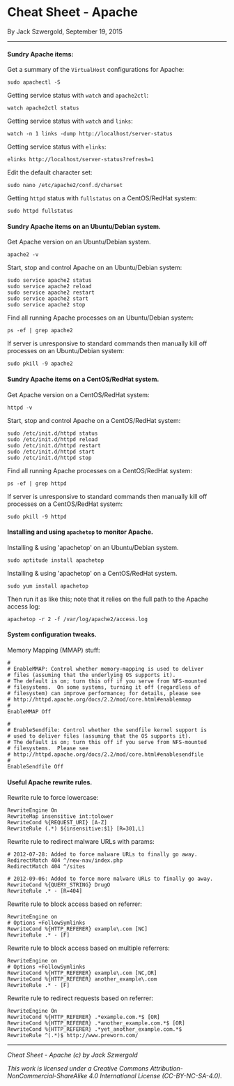 # Cheat Sheet - Apache

By Jack Szwergold, September 19, 2015

***

#### Sundry Apache items:

Get a summary of the `VirtualHost` configurations for Apache:

	sudo apachectl -S

Getting service status with `watch` and `apache2ctl`:

	watch apache2ctl status

Getting service status with `watch` and `links`:

	watch -n 1 links -dump http://localhost/server-status

Getting service status with `elinks`:

	elinks http://localhost/server-status?refresh=1

Edit the default character set:

	sudo nano /etc/apache2/conf.d/charset

Getting `httpd` status with `fullstatus` on a CentOS/RedHat system:

	sudo httpd fullstatus

#### Sundry Apache items on an Ubuntu/Debian system.

Get Apache version on an Ubuntu/Debian system.

	apache2 -v

Start, stop and control Apache on an Ubuntu/Debian system:

	sudo service apache2 status
	sudo service apache2 reload
	sudo service apache2 restart
	sudo service apache2 start
	sudo service apache2 stop

Find all running Apache processes on an Ubuntu/Debian system:

    ps -ef | grep apache2

If server is unresponsive to standard commands then manually kill off processes on an Ubuntu/Debian system:

	sudo pkill -9 apache2

#### Sundry Apache items on a CentOS/RedHat system.

Get Apache version on a CentOS/RedHat system:

	httpd -v

Start, stop and control Apache on a CentOS/RedHat system:

	sudo /etc/init.d/httpd status
	sudo /etc/init.d/httpd reload
	sudo /etc/init.d/httpd restart
	sudo /etc/init.d/httpd start
	sudo /etc/init.d/httpd stop

Find all running Apache processes on a CentOS/RedHat system:

    ps -ef | grep httpd

If server is unresponsive to standard commands then manually kill off processes on a CentOS/RedHat system:

	sudo pkill -9 httpd

#### Installing and using `apachetop` to monitor Apache.

Installing & using 'apachetop' on an Ubuntu/Debian system.

	sudo aptitude install apachetop

Installing & using 'apachetop' on a CentOS/RedHat system.

	sudo yum install apachetop

Then run it as like this; note that it relies on the full path to the Apache access log:

    apachetop -r 2 -f /var/log/apache2/access.log

#### System configuration tweaks.

Memory Mapping (MMAP) stuff:

	#
	# EnableMMAP: Control whether memory-mapping is used to deliver
	# files (assuming that the underlying OS supports it).
	# The default is on; turn this off if you serve from NFS-mounted
	# filesystems.  On some systems, turning it off (regardless of
	# filesystem) can improve performance; for details, please see
	# http://httpd.apache.org/docs/2.2/mod/core.html#enablemmap
	#
	EnableMMAP Off
	
	#
	# EnableSendfile: Control whether the sendfile kernel support is
	# used to deliver files (assuming that the OS supports it).
	# The default is on; turn this off if you serve from NFS-mounted
	# filesystems.  Please see
	# http://httpd.apache.org/docs/2.2/mod/core.html#enablesendfile
	#
	EnableSendfile Off

#### Useful Apache rewrite rules.

Rewrite rule to force lowercase:

	RewriteEngine On
	RewriteMap insensitive int:tolower
	RewriteCond %{REQUEST_URI} [A-Z]
	RewriteRule (.*) ${insensitive:$1} [R=301,L]

Rewrite rule to redirect malware URLs with params:

	# 2012-07-28: Added to force malware URLs to finally go away.
	RedirectMatch 404 ^/new-nav/index.php
	RedirectMatch 404 ^/sites
	
	# 2012-09-06: Added to force more malware URLs to finally go away.
	RewriteCond %{QUERY_STRING} DrugO
	RewriteRule .* - [R=404]

Rewrite rule to block access based on referrer:

	RewriteEngine on
	# Options +FollowSymlinks
	RewriteCond %{HTTP_REFERER} example\.com [NC]
	RewriteRule .* - [F]
	
Rewrite rule to block access based on multiple referrers:

	RewriteEngine on
	# Options +FollowSymlinks
	RewriteCond %{HTTP_REFERER} example\.com [NC,OR]
	RewriteCond %{HTTP_REFERER} another_example\.com
	RewriteRule .* - [F]
	
Rewrite rule to redirect requests based on referrer:

	RewriteEngine On
	RewriteCond %{HTTP_REFERER} .*example.com.*$ [OR]
	RewriteCond %{HTTP_REFERER} .*another_example.com.*$ [OR]
	RewriteCond %{HTTP_REFERER} .*yet_another_example.com.*$
	RewriteRule ^(.*)$ http://www.preworn.com/

***

*Cheat Sheet - Apache (c) by Jack Szwergold*

*This work is licensed under a Creative Commons Attribution-NonCommercial-ShareAlike 4.0 International License (CC-BY-NC-SA-4.0).*